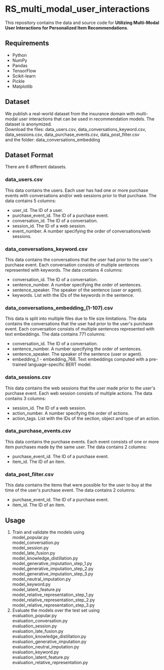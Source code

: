 # RS_multi_modal_user_interactions
This repository contains the data and source code for **Utilizing Multi-Modal User Interactions for Personalized Item Recommendations**.

## Requirements

- Python
- NumPy
- Pandas
- TensorFlow
- Scikit-learn
- Pickle
- Matplotlib


## Dataset

We publish a real-world dataset from the insurance domain with multi-modal user interactions that can be used in recommendation models. The dataset is anonymized.  
Download the files: data_users.csv, data_conversations_keyword.csv, data_sessions.csv, data_purchase_events.csv, data_post_filter.csv   
and the folder: data_conversations_embedding


## Dataset Format
There are 6 different datasets.

### data_users.csv

This data contains the users. Each user has had one or more purchase events with conversations and/or web sessions prior to that purchase. The data contains 5 columns:
- user_id. The ID of a user.
- purchase_event_id. The ID of a purchase event.
- conversation_id. The ID of a conversation.
- session_id. The ID of a web session.
- event_number. A number specifying the order of conversations/web sessions.

### data_conversations_keyword.csv

This data contains the conversations that the user had prior to the user's purchase event. Each conversation consists of multiple sentences represented with keywords. The data contains 4 columns:
- conversation_id. The ID of a conversation.
- sentence_number. A number specifying the order of sentences.
- sentence_speaker. The speaker of the sentence (user or agent).
- keywords. List with the IDs of the keywords in the sentence.

### data_conversations_embedding_(1-107).csv

This data is split into multiple files due to file size limitations.
The data contains the conversations that the user had prior to the user's purchase event. Each conversation consists of multiple sentences represented with text embeddings. The data contains 771 columns:
- conversation_id. The ID of a conversation.
- sentence_number. A number specifying the order of sentences.
- sentence_speaker. The speaker of the sentence (user or agent).
- embedding_1 - embedding_768. Text embeddings computed with a pre-trained language-specific BERT model.

### data_sessions.csv

This data contains the web sessions that the user made prior to the user's purchase event. Each web session consists of multiple actions. The data contains 3 columns:
- session_id. The ID of a web session.
- action_number. A number specifying the order of actions.
- action_tags. List with the IDs of the section, object and type of an action.

### data_purchase_events.csv

This data contains the purchase events. Each event consists of one or more item purchases made by the same user. The data contains 2 columns:
- purchase_event_id. The ID of a purchase event.   
- item_id. The ID of an item.   

### data_post_filter.csv

This data contains the items that were possible for the user to buy at the time of the user's purchase event. The data contains 2 columns:
- purchase_event_id. The ID of a purchase event.   
- item_id. The ID of an item.   


## Usage

1. Train and validate the models using  
   model_popular.py  
   model_conversation.py  
   model_session.py  
   model_late_fusion.py  
   model_knowledge_distillation.py  
   model_generative_imputation_step_1.py  
   model_generative_imputation_step_2.py  
   model_generative_imputation_step_3.py  
   model_neutral_imputation.py  
   model_keyword.py  
   model_latent_feature.py  
   model_relative_representation_step_1.py  
   model_relative_representation_step_2.py  
   model_relative_representation_step_3.py  
3. Evaluate the models over the test set using  
   evaluation_popular.py  
   evaluation_conversation.py  
   evaluation_session.py  
   evaluation_late_fusion.py  
   evaluation_knowledge_distillation.py  
   evaluation_generative_imputation.py  
   evaluation_neutral_imputation.py  
   evaluation_keyword.py  
   evaluation_latent_feature.py  
   evaluation_relative_representation.py  
